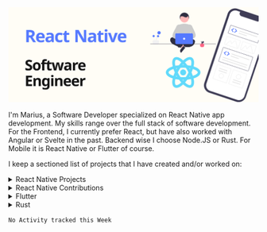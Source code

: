 ![Marius Reimer React Native / Software Developer](./logo.png)

I'm Marius, a Software Developer specialized on React Native app development. My skills range over the full stack of software development. For the Frontend, I currently prefer React, but have also worked with Angular or Svelte in the past. Backend wise I choose Node.JS or Rust. For Mobile it is React Native or Flutter of course.

I keep a sectioned list of projects that I have created and/or worked on:

<details>
  <summary>React Native Projects</summary>

  <ul>
    <li>Hooks <b>Library</b> for react-native-camera: <a href="https://github.com/reime005/react-native-camera-hooks">reime005/react-native-camera-hooks</a></li>
    <li>Security Storage <b>Library</b> for iOS and Android: <a href="https://github.com/reime005/react-native-secure-element">reime005/react-native-secure-element</a></li>
    <li>Ads SDK <b>Library</b>: <a href="https://github.com/reime005/react-native-tapjoy">reime005/react-native-tapjoy</a></li>
    <li><b>App</b> that display data from the Space API V1. Also react-native-web supported:<a href="https://github.com/reime005/react-native-spaceviewer">reime005/react-native-spaceviewer</a></li>
    <li>App that display data from the Space API V1. Also react-native-web supported:<a href="https://github.com/reime005/react-native-spaceviewer">reime005/react-native-spaceviewer</a></li>
    <li>App that display data from the Space API V2:<a href="https://github.com/reime005/SpaceSeek">reime005/SpaceSeek</a></li>
  </ul>
</details>

<details>
  <summary>React Native Contributions</summary>

  <ul>
    <li>react-native</li>
    <li>react-native-background-upload</li>
    <li>react-native-camera</li>
    <li>react-native-video</li>
    <li>react-native-masked-view</li>
    <li>wix/react-native-navigation</li>
    <li>react-native-modal/react-native-modal</li>
    <li>iddan/react-native-canvas</li>
    <li>react-native-masked-view/masked-view</li>
  </ul>
</details>

<details>
  <summary>Flutter</summary>

  <ul>
    <li><b>App</b> that display data from the Space API V1: <a href="https://github.com/berger89/hmpaisrn"></a>berger89/hmpaisrn</a></li>
    <li>Example app onboarding screen: <a href="https://github.com/reime005/FlutterOnboarding">reime005/FlutterOnboarding</a></li>
  </ul>
</details>

<details>
  <summary>Rust</summary>

  <ul>
    <li>o2sh/onefetch</li>
    <li>rslint/rslint</li>
    <li>booyaa/wifiscanner</li>
    <li>booyaa/wifiscanner</li>
    <li><a href="https://github.com/reime005/graphql_pokeapi_rust">reime005/graphql_pokeapi_rust</a></li>
  </ul>
</details>

<!--START_SECTION:waka-->
```text
No Activity tracked this Week
```
<!--END_SECTION:waka-->
